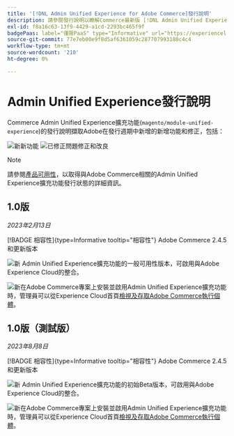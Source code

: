 ```yaml
---
title: '[!DNL Admin Unified Experience for Adobe Commerce]發行說明'
description: 請參閱發行說明以瞭解Commerce最新版 [!DNL Admin Unified Experience] 擴充功能的相關資訊。
exl-id: f8a16c63-13f9-4429-a1cd-2293bc465f9f
badgePaas: label="僅限PaaS" type="Informative" url="https://experienceleague.adobe.com/en/docs/commerce/user-guides/product-solutions" tooltip="僅適用於雲端專案(Adobe管理的PaaS基礎結構)和內部部署專案的Adobe Commerce 。"
source-git-commit: 77e7eb00e9f8d5af6361059c287707993180c4c4
workflow-type: tm+mt
source-wordcount: '210'
ht-degree: 0%

---
```


# Admin Unified Experience發行說明

Commerce Admin Unified Experience擴充功能(`magento/module-unified-experience`)的發行說明擷取Adobe在發行週期中新增的新增功能和修正，包括：

![新](../assets/new.svg)新功能
![已修正問題](../assets/fix.svg)修正和改良


>[!NOTE]
>
>請參閱[產品可用性](https://experienceleague.adobe.com/docs/commerce-operations/release/product-availability.html)，以取得與Adobe Commerce相關的Admin Unified Experience擴充功能發行狀態的詳細資訊。

## 1.0版

*2023年2月13日*

[!BADGE 相容性]{type=Informative tooltip="相容性"} Adobe Commerce 2.4.5和更新版本

![新](../assets/new.svg) Admin Unified Experience擴充功能的一般可用性版本，可啟用與Adobe Experience Cloud的整合。

![新](../assets/new.svg)在Adobe Commerce專案上安裝並啟用Admin Unified Experience擴充功能時，管理員可以從Experience Cloud首頁[檢視及存取Adobe Commerce執行個體](admin-unified-experience-integration-overview.md)。


## 1.0版（測試版）

*2023年8月8日*

[!BADGE 相容性]{type=Informative tooltip="相容性"} Adobe Commerce 2.4.5和更新版本

![新](../assets/new.svg) Admin Unified Experience擴充功能的初始Beta版本，可啟用與Adobe Experience Cloud的整合。

![新](../assets/new.svg)在Adobe Commerce專案上安裝並啟用Admin Unified Experience擴充功能時，管理員可以從Experience Cloud首頁[檢視及存取Adobe Commerce執行個體](admin-unified-experience-integration-overview.md)。
